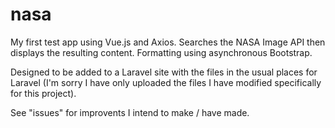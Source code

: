 # nasa

My first test app using Vue.js and Axios. Searches the NASA Image API then displays the resulting content. Formatting using asynchronous Bootstrap.

Designed to be added to a Laravel site with the files in the usual places for Laravel (I'm sorry I have only uploaded the files I have modified specifically for this project).

See "issues" for improvents I intend to make / have made.
